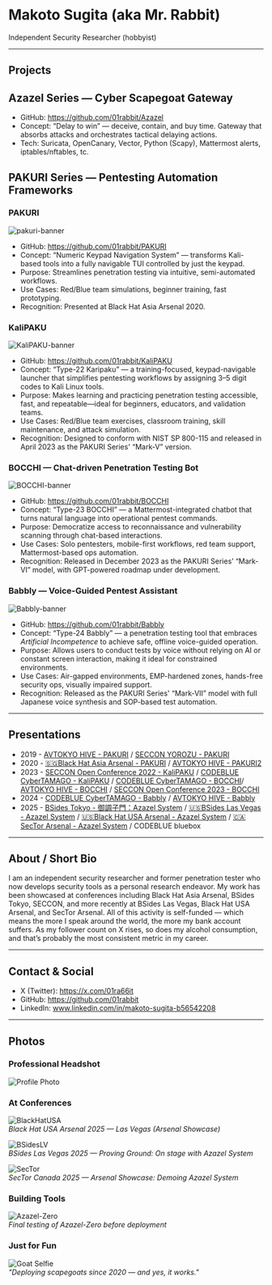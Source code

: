 # Makoto Sugita (aka Mr. Rabbit)

Independent Security Researcher (hobbyist)

---

## Projects

## Azazel Series — Cyber Scapegoat Gateway

- GitHub: https://github.com/01rabbit/Azazel
- Concept: “Delay to win” — deceive, contain, and buy time. Gateway that absorbs attacks and orchestrates tactical delaying actions.
- Tech: Suricata, OpenCanary, Vector, Python (Scapy), Mattermost alerts, iptables/nftables, tc.

## PAKURI Series — Pentesting Automation Frameworks

### PAKURI

![pakuri-banner](https://raw.githubusercontent.com/01rabbit/PAKURI/master/img/pakuri-banner.png)
- GitHub: https://github.com/01rabbit/PAKURI
- Concept: “Numeric Keypad Navigation System” — transforms Kali-based tools into a fully navigable TUI controlled by just the keypad.
- Purpose: Streamlines penetration testing via intuitive, semi-automated workflows.
- Use Cases: Red/Blue team simulations, beginner training, fast prototyping.
- Recognition: Presented at Black Hat Asia Arsenal 2020.

### KaliPAKU

![KaliPAKU-banner](https://raw.githubusercontent.com/01rabbit/KaliPAKU/main/img/KaliPAKU_logo.png)
- GitHub: https://github.com/01rabbit/KaliPAKU
- Concept: “Type-22 Karipaku” — a training-focused, keypad-navigable launcher that simplifies pentesting workflows by assigning 3–5 digit codes to Kali Linux tools.
- Purpose: Makes learning and practicing penetration testing accessible, fast, and repeatable—ideal for beginners, educators, and validation teams.
- Use Cases: Red/Blue team exercises, classroom training, skill maintenance, and attack simulation.
- Recognition: Designed to conform with NIST SP 800-115 and released in April 2023 as the PAKURI Series' “Mark-V” version.

### BOCCHI — Chat-driven Penetration Testing Bot

![BOCCHI-banner](https://raw.githubusercontent.com/01rabbit/BOCCHI/main/images/BOCCHI_logo.png)
- GitHub: https://github.com/01rabbit/BOCCHI
- Concept: “Type-23 BOCCHI” — a Mattermost-integrated chatbot that turns natural language into operational pentest commands.
- Purpose: Democratize access to reconnaissance and vulnerability scanning through chat-based interactions.
- Use Cases: Solo pentesters, mobile-first workflows, red team support, Mattermost-based ops automation.
- Recognition: Released in December 2023 as the PAKURI Series’ “Mark-VI” model, with GPT-powered roadmap under development.

### Babbly — Voice-Guided Pentest Assistant

![Babbly-banner](https://raw.githubusercontent.com/01rabbit/Babbly/main/images/Babbly_banner.png)
- GitHub: https://github.com/01rabbit/Babbly
- Concept: “Type-24 Babbly” — a penetration testing tool that embraces *Artificial Incompetence* to achieve safe, offline voice-guided operation.
- Purpose: Allows users to conduct tests by voice without relying on AI or constant screen interaction, making it ideal for constrained environments.
- Use Cases: Air-gapped environments, EMP-hardened zones, hands-free security ops, visually impaired support.
- Recognition: Released as the PAKURI Series' “Mark-VII” model with full Japanese voice synthesis and SOP-based test automation.

---

## Presentations

- 2019 - [AVTOKYO HIVE - PAKURI](https://en.avtokyo.org/avtokyo2019/event) / [SECCON YOROZU - PAKURI](https://www.seccon.jp/2019/akihabara/#yorozu)
- 2020 - [🇸🇬Black Hat Asia Arsenal - PAKURI](https://www.blackhat.com/asia-20/arsenal/schedule/index.html#pakuri-penetration-test-achieve-knowledge-unite-rapid-interface-19270) / [AVTOKYO HIVE - PAKURI2](https://www.avtokyo.org/2020/event)
- 2023 - [SECCON Open Conference 2022 - KaliPAKU](https://www.seccon.jp/2022/ep230211.html#d2-t3) / [CODEBLUE CyberTAMAGO - KaliPAKU](https://cybertamago.org/tools_ja.php#kalipaku) / [CODEBLUE CyberTAMAGO - BOCCHI](https://cybertamago.org/tools_ja.php#bocchi)/ [AVTOKYO HIVE - BOCCHI](https://www.avtokyo.org/avtokyo2023/events) / [SECCON Open Conference 2023 - BOCCHI](https://www.seccon.jp/2023/ep231223.html#d1-t8)
- 2024 - [CODEBLUE CyberTAMAGO - Babbly](https://cybertamago.org/tools_ja.php#babbly) / [AVTOKYO HIVE - Babbly](https://www.avtokyo.org/avtokyo2024/events)
- 2025 - [BSides Tokyo - 御調子門：Azazel System](https://bsides.tokyo/) / [🇺🇸BSides Las Vegas - Azazel System](https://bsideslv.org/talks#8XRRGH) / [🇺🇸Black Hat USA Arsenal - Azazel System](https://www.blackhat.com/us-25/arsenal/schedule/index.html#azazel-system-tactical-delaying-action-via-the-cyber-scapegoat-gateway-45642) / [🇨🇦SecTor Arsenal - Azazel System](https://www.blackhat.com/sector/2025/arsenal/schedule/index.html#azazel-system-tactical-delaying-action-via-the-cyber-scapegoat-gateway-47770) / CODEBLUE bluebox

---

## About / Short Bio

I am an independent security researcher and former penetration tester who now develops security tools as a personal research endeavor. My work has been showcased at conferences including Black Hat Asia Arsenal, BSides Tokyo, SECCON, and more recently at BSides Las Vegas, Black Hat USA Arsenal, and SecTor Arsenal. All of this activity is self-funded — which means the more I speak around the world, the more my bank account suffers. As my follower count on X rises, so does my alcohol consumption, and that’s probably the most consistent metric in my career.

---

## Contact & Social

- X (Twitter): https://x.com/01ra66it
- GitHub: https://github.com/01rabbit
- LinkedIn: www.linkedin.com/in/makoto-sugita-b56542208

---

## Photos

### Professional Headshot

![Profile Photo](/assets/profile.jpeg)

### At Conferences

![BlackHatUSA](/assets/bhusa.jpeg)  
*Black Hat USA Arsenal 2025 — Las Vegas (Arsenal Showcase)*

![BSidesLV](/assets/bsideslv.jpeg)  
*BSides Las Vegas 2025 — Proving Ground: On stage with Azazel System*

![SecTor](/assets/sector.jpeg)  
*SecTor Canada 2025 — Arsenal Showcase: Demoing Azazel System*

### Building Tools

![Azazel-Zero](/assets/IMG_5213.jpg)  
*Final testing of Azazel-Zero before deployment*

### Just for Fun

![Goat Selfie](/assets/azazel.png)  
*"Deploying scapegoats since 2020 — and yes, it works."*
